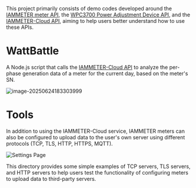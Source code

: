 This project primarily consists of demo codes developed around the [IAMMETER meter API](https://www.iammeter.com/newsshow/blog-fw-features), the [WPC3700 Power Adjustment Device API](https://www.iammeter.com/newsshow/api-wpc3700), and the [IAMMETER-Cloud API](https://www.iammeter.com/docs/system-api), aiming to help users better understand how to use these APIs.

# WattBattle

A Node.js script that calls the [IAMMETER-Cloud API](https://www.iammeter.com/docs/system-api) to analyze the per-phase generation data of a meter for the current day, based on the meter's SN.

![image-20250624183303999](https://iammeterglobal.oss-accelerate.aliyuncs.com/img/image-20250624183303999.png)

# Tools

In addition to using the IAMMETER-Cloud service, IAMMETER meters can also be configured to upload data to the user's own server using different protocols (TCP, TLS, HTTP, HTTPS, MQTT).

![Settings Page](https://iammeterglobal.oss-accelerate.aliyuncs.com/img/image-20241108151423288.png)

This directory provides some simple examples of TCP servers, TLS servers, and HTTP servers to help users test the functionality of configuring meters to upload data to third-party servers.
